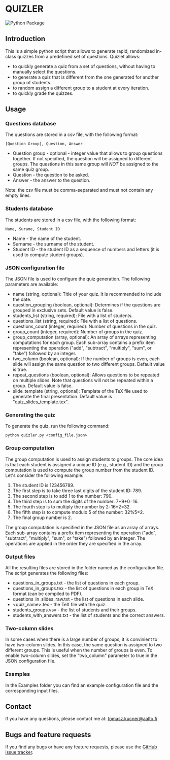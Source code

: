 # QUIZLER
![Python Package](https://github.com/tkucner/quizler/actions/workflows/python_package.yml/badge.svg)
## Introduction

This is a simple python script that allows to generate rapid, randomized in-class quizzes from a predefined set of questions. Quizlet allows:
* to quickly generate a quiz from a set of questions, without having to manually select the questions. 
* to generate a quiz that is different from the one generated for another group of students.
* to random assign a different group to a student at every iteration.
* to quickly grade the quizzes.
## Usage
### Questions database
The questions are stored in a csv file, with the following format:
```
[Question Group], Question, Answer
```
* Question group - optional - integer value that allows to group questions together. If not specified, the question will be assigned to different groups. The questions in this same group will *NOT* be assigned to the same quiz group.
* Question - the question to be asked.
* Answer - the answer to the question. 

Note: the csv file must be comma-separated and must not contain any empty lines.

### Students database
The students are stored in a csv file, with the following format:
```
Name, Surame, Student ID
```
* Name - the name of the student.
* Surname - the surname of the student.
* Student ID - the student ID as a sequence of numbers and letters (it is used to compute student groups).

### JSON configuration file
The JSON file is used to configure the quiz generation. The following parameters are available:
* name (string, optional): Title of your quiz. It is recommended to include the date.
* question_grouping (boolean, optional): Determines if the questions are grouped in exclusive sets. Default value is false.
* students_list (string, required): File with a list of students.
* questions_list (string, required): File with a list of questions.
* questions_count (integer, required): Number of questions in the quiz.
* group_count (integer, required): Number of groups in the quiz.
* group_computation (array, optional): An array of arrays representing computations for each group. Each sub-array contains a prefix item representing the operation ("add", "subtract", "multiply", "sum", or "take") followed by an integer.
* two_column (boolean, optional): If the number of groups is even, each slide will assign the same question to two different groups. Default value is true.
* repeat_questions (boolean, optional): Allows questions to be repeated on multiple slides. Note that questions will not be repeated within a group. Default value is false.
* slide_template (string, optional): Template of the TeX file used to generate the final presentation. Default value is "quiz_slides_template.tex".

### Generating the quiz
To generate the quiz, run the following command:
```
python quizler.py <config_file.json>
```
### Group computation
The group computation is used to assign students to groups. The core idea is that each student is assigned a unique ID (e.g., student ID) and the group computation is used to compute the group number from the student ID. Let's consider the following example:
1. The student ID is 123456789.
2. The first step is to take three last digits of the student ID: 789.
3. The second step is to add 1 to the number: 790.
4. The third step is to sum the digits of the number: 7+9+0=16.
5. The fourth step is to multiply the number by 2: 16*2=32.
6. The fifth step is to compute modulo 5 of the number: 32%5=2.
7. The final group number is 2.

The group computation is specified in the JSON file as an array of arrays. Each sub-array contains a prefix item representing the operation ("add", "subtract", "multiply", "sum", or "take") followed by an integer. The operations are applied in the order they are specified in the array. 

### Output files
All the resulting files are stored in the folder named as the configuration file.
The script generates the following files:
* questions_in_groups.txt - the list of questions in each group.
* questions_in_groups.tex - the list of questions in each group in TeX format (can be compiled to PDF).
* questions_in_slides_raw.txt - the list of questions in each slide.
* <quiz_name>.tex - the TeX file with the quiz.
* students_groups.vsv - the list of students and their groups.
* students_with_answers.txt - the list of students and the correct answers.

### Two-column slides
In some cases when there is a large number of groups, it is convinient to have two-column slides. In this case, the same question is assigned to two different groups. This is useful when the number of groups is even. To enable two-column slides, set the "two_column" parameter to true in the JSON configuration file.

### Examples 
In the Examples folder you can find an example configuration file and the corresponding input files.

## Contact 
If you have any questions, please contact me at: [tomasz.kucner@aalto.fi](mailto:tomasz.kucner@aalto.fi)

## Bugs and feature requests
If you find any bugs or have any feature requests, please use the [GitHub issue tracker](https://github.com/tkucner/quizler/issues).
